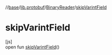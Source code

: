 //[base](../../../index.md)/[lib.protobuf](../index.md)/[BinaryReader](index.md)/[skipVarintField](skip-varint-field.md)

# skipVarintField

[js]\
open fun [skipVarintField](skip-varint-field.md)()
